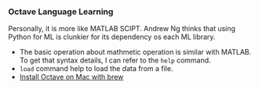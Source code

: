 ### Octave Language Learning

Personally, it is more like MATLAB SCIPT. Andrew Ng thinks that using Python for ML is clunkier for its dependency os each ML library.<br>

* The basic operation about mathmetic operation is similar with MATLAB. To get that syntax details, I can refer to the `help` command.
* `load` command help to load the data from a file.
* [Install Octave on Mac with brew](http://wiki.octave.org/Octave_for_MacOS_X#Simple_Installation_Instructions_3)
